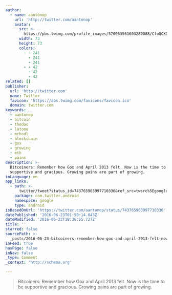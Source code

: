 ```yaml
---
author:
  - name: aantonop
    url: 'http://twitter.com/aantonop'
    avatar:
      src: >-
        https://pbs.twimg.com/profile_images/570063561603289088/CfuQCX0Y_bigger.png
      width: 73
      height: 73
      colors:
        - - 241
          - 241
          - 241
        - - 42
          - 42
          - 42
related: []
publisher:
  url: 'http://twitter.com'
  name: Twitter
  favicon: 'https://abs.twimg.com/favicons/favicon.ico'
  domain: twitter.com
keywords:
  - aantonop
  - bitcoin
  - thedao
  - latone
  - mrhodl
  - blockchain
  - gox
  - growing
  - eth
  - pains
description: >-
  Bitcoiners: Remember how Gox and April 2013 felt. Now is the time to be
  supportive and gracious. Growing pains are part of growing.
inLanguage: en
app_links:
  - path: >-
      twitter/tweet?status_id=743765903997710336&ref_src=twsrc%5Egoogle%7Ctwcamp%5Eandroidseo%7Ctwgr%5Estatus%7Ctwterm%5E743765903997710336
    package: com.twitter.android
    namespace: google
    type: android
isBasedOnUrl: 'https://twitter.com/aantonop/status/743765903997710336'
datePublished: '2016-06-23T01:50:14.043Z'
dateModified: '2016-06-22T18:36:55.727Z'
title: ''
starred: false
sourcePath: >-
  _posts/2016-06-23-bitcoiners-remember-how-gox-and-april-2013-felt-now-is-the.md
inFeed: true
hasPage: false
inNav: false
_type: Comment
_context: 'http://schema.org'

---
```

> Bitcoiners: Remember how Gox and April 2013 felt. Now is the time to be supportive and gracious. Growing pains are part of growing.
